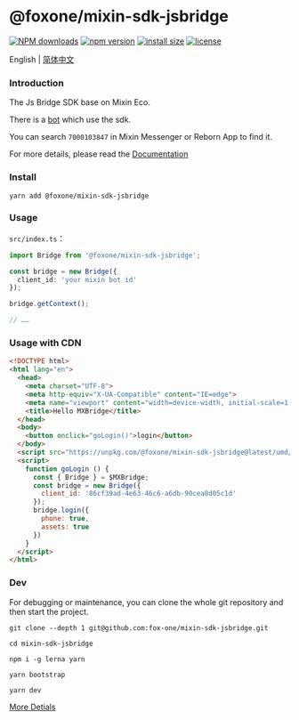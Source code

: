 # @foxone/mixin-sdk-jsbridge

[![NPM downloads](http://img.shields.io/npm/dm/%40omni-door%2Fcli.svg?style=flat-square)](https://www.npmjs.com/package/@fox-one/mixin-sdk-jsbridge)
[![npm version](https://badge.fury.io/js/%40omni-door%2Fcli.svg)](https://badge.fury.io/js/%40omni-door%2Fcli)
[![install size](https://packagephobia.now.sh/badge?p=%40omni-door%2Fcli)](https://packagephobia.now.sh/result?p=%40omni-door%2Fcli)
[![license](http://img.shields.io/npm/l/%40omni-door%2Fcli.svg)](https://github.com/fox-one/mixin-sdk-jsbridge/blob/master/LICENSE)

English | [简体中文](./README.zh-CN.md)

### Introduction
The Js Bridge SDK base on Mixin Eco.

There is a [bot](https://fox-one.github.io/mixin-sdk-jsbridge-bot/#/) which use the sdk.

You can search `7000103847` in Mixin Messenger or Reborn App to find it.

For more details, please read the [Documentation](https://fox-one.github.io/mixin-sdk-jsbridge/#/)

### Install

```shell
yarn add @foxone/mixin-sdk-jsbridge
```

### Usage
`src/index.ts`：
```typescript
import Bridge from '@foxone/mixin-sdk-jsbridge';

const bridge = new Bridge({
  client_id: 'your mixin bot id'
});

bridge.getContext();

// ……
```

### Usage with CDN

```html
<!DOCTYPE html>
<html lang="en">
  <head>
    <meta charset="UTF-8">
    <meta http-equiv="X-UA-Compatible" content="IE=edge">
    <meta name="viewport" content="width=device-width, initial-scale=1.0">
    <title>Hello MXBridge</title>
  </head>
  <body>
    <button onclick="goLogin()">login</button>
  </body>
  <script src="https://unpkg.com/@foxone/mixin-sdk-jsbridge@latest/umd/mixin.bridge.min.js"></script>
  <script>
    function goLogin () {
      const { Bridge } = $MXBridge;
      const bridge = new Bridge({
        client_id: '86cf39ad-4e63-46c6-a6db-90cea8d05c1d'
      });
      bridge.login({
        phone: true,
        assets: true
      })
    }
  </script>
</html>
```

### Dev
For debugging or maintenance, you can clone the whole git repository and then start the project.

```shell
git clone --depth 1 git@github.com:fox-one/mixin-sdk-jsbridge.git

cd mixin-sdk-jsbridge

npm i -g lerna yarn

yarn bootstrap

yarn dev
```

[More Detials](./DEV.md)